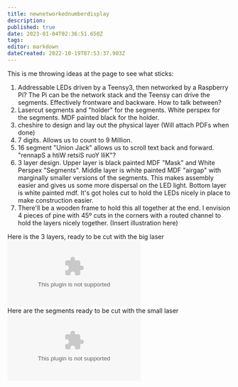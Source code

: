 ```yaml
---
title: newnetworkednumberdisplay
description: 
published: true
date: 2023-01-04T02:36:51.650Z
tags: 
editor: markdown
dateCreated: 2022-10-19T07:53:37.903Z
---
```


This is me throwing ideas at the page to see what sticks:

1.  Addressable LEDs driven by a Teensy3, then networked by a Raspberry Pi? The Pi can be the network stack and the Teensy can drive the segments. Effectively frontware and backware. How to talk between?
2.  Lasercut segments and "holder" for the segments. White perspex for the segments. MDF painted black for the holder.
3.  cheshire to design and lay out the physical layer (Will attach PDFs when done)
4.  7 digits. Allows us to count to 9 Million.
5.  16 segment "Union Jack" allows us to scroll text back and forward. "rennapS a htiW retsiS ruoY lliK"?
6.  3 layer design. Upper layer is black painted MDF "Mask" and White Perspex "Segments". Middle layer is white painted MDF "airgap" with marginally smaller versions of the segments. This makes assembly easier and gives us some more dispersal on the LED light. Bottom layer is white painted mdf. It's got holes cut to hold the LEDs nicely in place to make construction easier.
7.  There'll be a wooden frame to hold this all together at the end. I envision 4 pieces of pine with 45º cuts in the corners with a routed channel to hold the layers nicely together. (Insert illustration here)

Here is the 3 layers, ready to be cut with the big laser ![](/projects/counter1.dxf.zip)  
Here are the segments ready to be cut with the small laser ![](/projects/counter1segments.dxf.zip)
